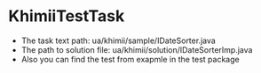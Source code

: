 # KhimiiTestTask
- The task text path: ua/khimii/sample/IDateSorter.java
- The path to solution file: ua/khimii/solution/IDateSorterImp.java
- Also you can find the test from exapmle in the test package
